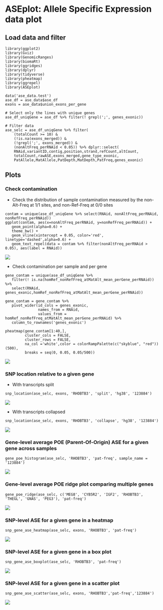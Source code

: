# ASEplot: Allele Specific Expression data plot

## Load data and filter
```
library(ggplot2)
library(Gviz)
library(GenomicRanges)
library(biomaRt)
library(ggridges)
library(dplyr)
library(tidyverse)
library(pheatmap)
library(ggrepel)
library(ASEplot)

data('ase_data.test')
ase_df = ase_data$ase_df
exons = ase_data$union_exons_per_gene

# Select only the lines with unique genes
ase_df_uniqGene = ase_df %>% filter(! grepl(';', genes_exonic))

# Filter data
ase_selc = ase_df_uniqGene %>% filter( 
    (totalCount >= 10) & 
    (!is.na(exons_merged)) & 
    (!grepl(';', exons_merged)) &
    (nonAltFreq_perRNAid < 0.05)) %>% dplyr::select(
    RNAid,variantID,contig,position,strand,refCount,altCount,
    totalCount,rawASE,exons_merged,gene_type_exonic,
    PatAllele,MatAllele,PatDepth,MatDepth,PatFreq,genes_exonic)
```

## Plots

### Check contamination

- Check the distribution of sample contamination measured by the non-Alt-Freq at 1/1 sites, and non-Ref-Freq at 0/0 sites

```
contam = unique(ase_df_uniqGene %>% select(RNAid, nonAltFreq_perRNAid, nonRefFreq_perRNAid))
ggplot(contam, aes(x=nonAltFreq_perRNAid, y=nonRefFreq_perRNAid)) + 
   geom_point(alpha=0.6) + 
   theme_bw() + 
   geom_vline(xintercept = 0.05, color='red', linetype='dashed',alpha=0.6) + 
   geom_text_repel(data = contam %>% filter(nonAltFreq_perRNAid > 0.05), aes(label = RNAid))
```
![](figures/contam.png)


- Check contamination per sample and per gene

```
gene_contam = unique(ase_df_uniqGene %>% 
   filter(! is.na(homRef_nonRefFreq_atMatAlt_mean_perGene_perRNAid)) %>% 
   select(RNAid, genes_exonic,homRef_nonRefFreq_atMatAlt_mean_perGene_perRNAid))

gene_contam = gene_contam %>% 
   pivot_wider(id_cols = genes_exonic, 
               names_from = RNAid, 
               values_from = homRef_nonRefFreq_atMatAlt_mean_perGene_perRNAid) %>% 
   column_to_rownames('genes_exonic')

pheatmap(gene_contam[1:40,], 
         cluster_cols = FALSE, 
         cluster_rows = FALSE, 
         na_col ='white',color = colorRampPalette(c("skyblue", "red"))(500),
         breaks = seq(0, 0.05, 0.05/500))
```
![](figures/contam_per_gene.png)


### SNP location relative to a given gene

- With transcripts split
```
snp_location(ase_selc, exons, 'RHOBTB3', 'split', 'hg38', '123884')
```
![](figures/snp_location.png)

- With transcripts collapsed
```
snp_location(ase_selc, exons, 'RHOBTB3', 'collapse', 'hg38', '123884')
```
![](figures/snp_location_collapsed.png)


### Gene-level average POE (Parent-Of-Origin) ASE for a given gene across samples
```
gene_poe_histogram(ase_selc, 'RHOBTB3', 'pat-freq', sample_name = '123884')
```
![](figures/histogram.png)


### Gene-level average POE ridge plot comparing multiple genes
```
gene_poe_ridge(ase_selc, c('MEG8', 'CYB5R2', 'IGF2', 'RHOBTB3', 'THEGL', 'GNAS', 'PEG3'), 'pat-freq')
```
![](figures/ridges.png)


### SNP-level ASE for a given gene in a heatmap
```
snp_gene_ase_heatmap(ase_selc, exons, 'RHOBTB3', 'pat-freq')
```
![](figures/heatmap.png)


### SNP-level ASE for a given gene in a box plot
```
snp_gene_ase_boxplot(ase_selc, 'RHOBTB3', 'pat-freq')
```
![](figures/boxplot.png)

### SNP-level ASE for a given gene in a scatter plot
```
snp_gene_ase_scatter(ase_selc, exons, 'RHOBTB3','pat-freq','123884')
```
![](figures/scatter.png)


